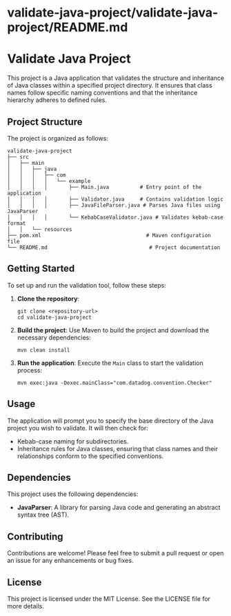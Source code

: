 # validate-java-project/validate-java-project/README.md

# Validate Java Project

This project is a Java application that validates the structure and inheritance of Java classes within a specified project directory. It ensures that class names follow specific naming conventions and that the inheritance hierarchy adheres to defined rules.

## Project Structure

The project is organized as follows:

```
validate-java-project
├── src
│   ├── main
│   │   ├── java
│   │   │   ├── com
│   │   │   │   └── example
│   │   │   │       ├── Main.java          # Entry point of the application
│   │   │   │       ├── Validator.java     # Contains validation logic
│   │   │   │       ├── JavaFileParser.java # Parses Java files using JavaParser
│   │   │   │       └── KebabCaseValidator.java # Validates kebab-case format
│   │   └── resources
├── pom.xml                                  # Maven configuration file
└── README.md                                 # Project documentation
```

## Getting Started

To set up and run the validation tool, follow these steps:

1. **Clone the repository**:
   ```
   git clone <repository-url>
   cd validate-java-project
   ```

2. **Build the project**:
   Use Maven to build the project and download the necessary dependencies:
   ```
   mvn clean install
   ```

3. **Run the application**:
   Execute the `Main` class to start the validation process:
   ```
   mvn exec:java -Dexec.mainClass="com.datadog.convention.Checker"
   ```

## Usage

The application will prompt you to specify the base directory of the Java project you wish to validate. It will then check for:

- Kebab-case naming for subdirectories.
- Inheritance rules for Java classes, ensuring that class names and their relationships conform to the specified conventions.

## Dependencies

This project uses the following dependencies:

- **JavaParser**: A library for parsing Java code and generating an abstract syntax tree (AST).

## Contributing

Contributions are welcome! Please feel free to submit a pull request or open an issue for any enhancements or bug fixes.

## License

This project is licensed under the MIT License. See the LICENSE file for more details.
